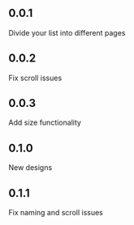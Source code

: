 ## 0.0.1

Divide your list into different pages

## 0.0.2

Fix scroll issues

## 0.0.3

Add size functionality

## 0.1.0

New designs

## 0.1.1

Fix naming and scroll issues

